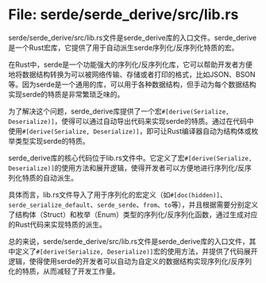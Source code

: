 # File: serde/serde_derive/src/lib.rs

serde/serde_derive/src/lib.rs文件是serde_derive库的入口文件。serde_derive是一个Rust宏库，它提供了用于自动派生serde序列化/反序列化特质的宏。

在Rust中，serde是一个功能强大的序列化/反序列化库，它可以帮助开发者方便地将数据结构转换为可以被网络传输、存储或者打印的格式，比如JSON、BSON等。因为serde是一个通用的库，可以用于各种数据结构，但手动为每个数据结构实现serde的特质是非常繁琐乏味的。

为了解决这个问题，serde_derive库提供了一个宏`#[derive(Serialize, Deserialize)]`，使得可以通过自动导出代码来实现serde的特质。通过在代码中使用`#[derive(Serialize, Deserialize)]`，即可让Rust编译器自动为结构体或枚举类型实现serde的特质。

serde_derive库的核心代码位于lib.rs文件中。它定义了宏`#[derive(Serialize, Deserialize)]`的使用方法和展开逻辑，使得开发者可以方便地进行序列化/反序列化特质的自动派生。

具体而言，lib.rs文件导入了用于序列化的宏定义（如`#[doc(hidden)]`、`serde_serialize_default`、`serde_serde`、`from`、`to`等），并且根据需要分别定义了结构体（Struct）和枚举（Enum）类型的序列化/反序列化函数，通过生成对应的Rust代码来实现特质的派生。

总的来说，serde/serde_derive/src/lib.rs文件是serde_derive库的入口文件，其中定义了`#[derive(Serialize, Deserialize)]`宏的使用方法，并提供了代码展开逻辑，使得使用serde的开发者可以自动为自定义的数据结构实现序列化/反序列化的特质，从而减轻了开发工作量。

